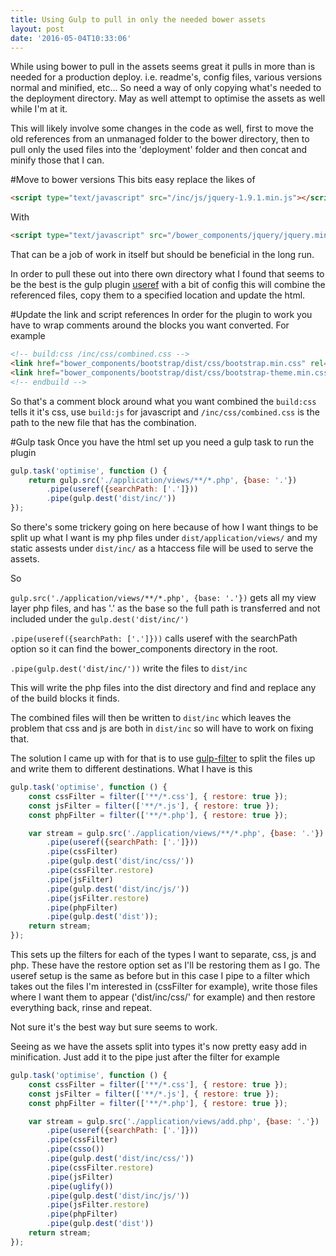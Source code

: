 ```yaml
---
title: Using Gulp to pull in only the needed bower assets
layout: post
date: '2016-05-04T10:33:06'
---
```

While using bower to pull in the assets seems great it pulls in more than is needed for a production deploy. i.e. readme's, config files, various versions normal and minified, etc...
So need a way of only copying what's needed to the deployment directory. May as well attempt to optimise the assets as well while I'm at it.

This will likely involve some changes in the code as well, first to move the old references from an unmanaged folder to the bower directory, then to pull only the used files into the 'deployment' folder and then concat and minify those that I can.

#Move to bower versions
This bits easy replace the likes of
``` html
<script type="text/javascript" src="/inc/js/jquery-1.9.1.min.js"></script>
```
With
``` html
<script type="text/javascript" src="/bower_components/jquery/jquery.min.js"></script>
```
That can be a job of work in itself but should be beneficial in the long run.


In order to pull these out into there own directory what I found that seems to be the best is the gulp plugin [useref](https://www.npmjs.com/package/gulp-useref) with a bit of config this will combine the referenced files, copy them to a specified location and update the html.

#Update the link and script references
In order for the plugin to work you have to wrap comments around the blocks you want converted.
For example
``` html
<!-- build:css /inc/css/combined.css -->
<link href="bower_components/bootstrap/dist/css/bootstrap.min.css" rel="stylesheet">
<link href="bower_components/bootstrap/dist/css/bootstrap-theme.min.css" rel="stylesheet">
<!-- endbuild -->
```
So that's a comment block around what you want combined the `build:css` tells it it's css, use `build:js` for javascript and `/inc/css/combined.css` is the path to the new file that has the combination.

#Gulp task
Once you have the html set up you need a gulp task to run the plugin
``` javascript
gulp.task('optimise', function () {
    return gulp.src('./application/views/**/*.php', {base: '.'})
        .pipe(useref({searchPath: ['.']}))
        .pipe(gulp.dest('dist/inc/'))
});
```
So there's some trickery going on here because of how I want things to be split up what I want is my php files under
`dist/application/views/`
and my static assests under
`dist/inc/`
as a htaccess file will be used to serve the assets.

So 

`gulp.src('./application/views/**/*.php', {base: '.'})` gets all my view layer php files, and has '.' as the base so the full path is transferred and not included under the `gulp.dest('dist/inc/')`

`.pipe(useref({searchPath: ['.']}))` calls useref with the searchPath option so it can find the bower_components directory in the root.

`.pipe(gulp.dest('dist/inc/'))` write the files to `dist/inc`

This will write the php files into the dist directory and find and replace any of the build blocks it finds.

The combined files will then be written to `dist/inc` which leaves the problem that css and js are both in `dist/inc` so will have to work on fixing that.

The solution I came up with for that is to use [gulp-filter](https://www.npmjs.com/package/gulp-filter) to split the files up and write them to different destinations. What I have is this
``` javascript
gulp.task('optimise', function () {
    const cssFilter = filter(['**/*.css'], { restore: true });
    const jsFilter = filter(['**/*.js'], { restore: true });
    const phpFilter = filter(['**/*.php'], { restore: true });

    var stream = gulp.src('./application/views/**/*.php', {base: '.'})
        .pipe(useref({searchPath: ['.']}))
        .pipe(cssFilter)
        .pipe(gulp.dest('dist/inc/css/'))
        .pipe(cssFilter.restore)
        .pipe(jsFilter)
        .pipe(gulp.dest('dist/inc/js/'))
        .pipe(jsFilter.restore)
        .pipe(phpFilter)
        .pipe(gulp.dest('dist'));
    return stream;
});
```

This sets up the filters for each of the types I want to separate, css, js and php. These have the restore option set as I'll be restoring them as I go. The useref setup is the same as before but in this case I pipe to a filter which takes out the files I'm interested in (cssFilter for example), write those files where I want them to appear ('dist/inc/css/' for example) and then restore everything back, rinse and repeat.

Not sure it's the best way but sure seems to work.

Seeing as we have the assets split into types it's now pretty easy add in minification. Just add it to the pipe just after the filter for example

``` javascript
gulp.task('optimise', function () {
    const cssFilter = filter(['**/*.css'], { restore: true });
    const jsFilter = filter(['**/*.js'], { restore: true });
    const phpFilter = filter(['**/*.php'], { restore: true });

    var stream = gulp.src('./application/views/add.php', {base: '.'})
        .pipe(useref({searchPath: ['.']}))
        .pipe(cssFilter)
        .pipe(csso())
        .pipe(gulp.dest('dist/inc/css/'))
        .pipe(cssFilter.restore)
        .pipe(jsFilter)
        .pipe(uglify())
        .pipe(gulp.dest('dist/inc/js/'))
        .pipe(jsFilter.restore)
        .pipe(phpFilter)
        .pipe(gulp.dest('dist'))
    return stream;
});
```

